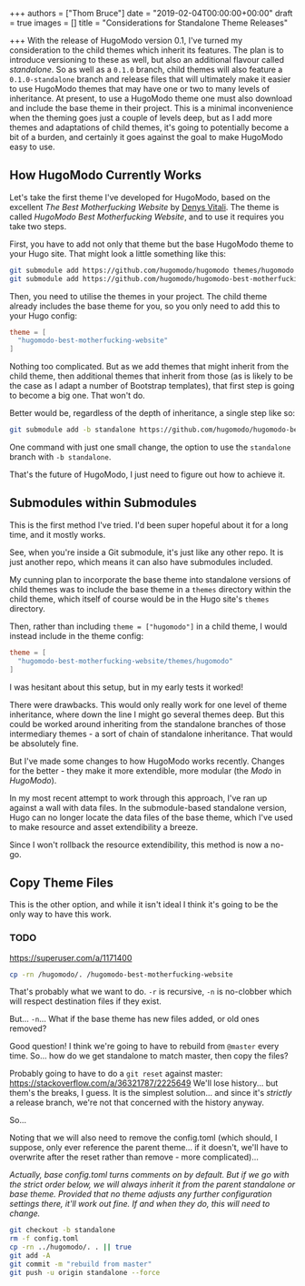 +++
authors = ["Thom Bruce"]
date = "2019-02-04T00:00:00+00:00"
draft = true
images = []
title = "Considerations for Standalone Theme Releases"

+++
With the release of HugoModo version 0.1, I've turned my consideration to the child themes which inherit its features. The plan is to introduce versioning to these as well, but also an additional flavour called _standalone_. So as well as a `0.1.0` branch, child themes will also feature a `0.1.0-standalone` branch and release files that will ultimately make it easier to use HugoModo themes that may have one or two to many levels of inheritance. At present, to use a HugoModo theme one must also download and include the base theme in their project. This is a minimal inconvenience when the theming goes just a couple of levels deep, but as I add more themes and adaptations of child themes, it's going to potentially become a bit of a burden, and certainly it goes against the goal to make HugoModo easy to use.

## How HugoModo Currently Works

Let's take the first theme I've developed for HugoModo, based on the excellent _The Best Motherfucking Website_ by [Denys Vitali](https://denv.it/ "Denys Vitali's Website"). The theme is called _HugoModo Best Motherfucking Website_, and to use it requires you take two steps.

First, you have to add not only that theme but the base HugoModo theme to your Hugo site. That might look a little something like this:

```bash
git submodule add https://github.com/hugomodo/hugomodo themes/hugomodo
git submodule add https://github.com/hugomodo/hugomodo-best-motherfucking-website themes/hugomodo-best-motherfucking-website
```

Then, you need to utilise the themes in your project. The child theme already includes the base theme for you, so you only need to add this to your Hugo config:

```toml
theme = [
  "hugomodo-best-motherfucking-website"
]
```

Nothing too complicated. But as we add themes that might inherit from the child theme, then additional themes that inherit from those (as is likely to be the case as I adapt a number of Bootstrap templates), that first step is going to become a big one. That won't do.

Better would be, regardless of the depth of inheritance, a single step like so:

```bash
git submodule add -b standalone https://github.com/hugomodo/hugomodo-best-motherfucking-website themes/hugomodo-best-motherfucking-website
```

One command with just one small change, the option to use the `standalone` branch with `-b standalone`.

That's the future of HugoModo, I just need to figure out how to achieve it.

## Submodules within Submodules

This is the first method I've tried. I'd been super hopeful about it for a long time, and it mostly works.

See, when you're inside a Git submodule, it's just like any other repo. It is just another repo, which means it can also have submodules included.

My cunning plan to incorporate the base theme into standalone versions of child themes was to include the base theme in a `themes` directory within the child theme, which itself of course would be in the Hugo site's `themes` directory.

Then, rather than including `theme = ["hugomodo"]` in a child theme, I would instead include in the theme config:

```toml
theme = [
  "hugomodo-best-motherfucking-website/themes/hugomodo"
]
```

I was hesitant about this setup, but in my early tests it worked!

There were drawbacks. This would only really work for one level of theme inheritance, where down the line I might go several themes deep. But this could be worked around inheriting from the standalone branches of those intermediary themes - a sort of chain of standalone inheritance. That would be absolutely fine.

But I've made some changes to how HugoModo works recently. Changes for the better - they make it more extendible, more modular (the _Modo_ in _HugoModo_).

In my most recent attempt to work through this approach, I've ran up against a wall with data files. In the submodule-based standalone version, Hugo can no longer locate the data files of the base theme, which I've used to make resource and asset extendibility a breeze.

Since I won't rollback the resource extendibility, this method is now a no-go.

## Copy Theme Files

This is the other option, and while it isn't ideal I think it's going to be the only way to have this work.

### TODO

https://superuser.com/a/1171400

```bash
cp -rn /hugomodo/. /hugomodo-best-motherfucking-website
```

That's probably what we want to do. `-r` is recursive, `-n` is no-clobber which will respect destination files if they exist.

But... `-n`... What if the base theme has new files added, or old ones removed?

Good question! I think we're going to have to rebuild from `@master` every time. So... how do we get standalone to match master, then copy the files?

Probably going to have to do a `git reset` against master: https://stackoverflow.com/a/36321787/2225649 We'll lose history... but them's the breaks, I guess. It is the simplest solution... and since it's _strictly_ a release branch, we're not that concerned with the history anyway.

So...

Noting that we will also need to remove the config.toml (which should, I suppose, only ever reference the parent theme... if it doesn't, we'll have to overwrite after the reset rather than remove - more complicated)...

_Actually, base config.toml turns comments on by default. But if we go with the strict order below, we will always inherit it from the parent standalone or base theme. Provided that no theme adjusts any further configuration settings there, it'll work out fine. If and when they do, this will need to change._

```bash
git checkout -b standalone
rm -f config.toml
cp -rn ../hugomodo/. . || true
git add -A
git commit -m "rebuild from master"
git push -u origin standalone --force
```
